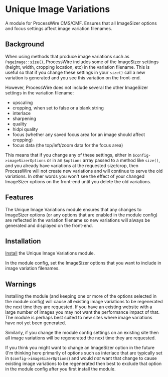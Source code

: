 # Unique Image Variations

A module for ProcessWire CMS/CMF. Ensures that all ImageSizer options and focus settings affect image variation filenames.

## Background

When using methods that produce image variations such as `Pageimage::size()`, ProcessWire includes some of the ImageSizer settings (height, width, cropping location, etc) in the variation filename. This is useful so that if you change these settings in your `size()` call a new variation is generated and you see this variation on the front-end.

However, ProcessWire does not include several the other ImageSizer settings in the variation filename:
* upscaling
* cropping, when set to false or a blank string
* interlace
* sharpening
* quality
* hidpi quality
* focus (whether any saved focus area for an image should affect cropping)
* focus data (the top/left/zoom data for the focus area)

This means that if you change any of these settings, either in `$config->imageSizerOptions` or in an `$options` array passed to a method like `size()`, and you already have variations at the requested size/crop, then ProcessWire will not create new variations and will continue to serve the old variations. In other words you won't see the effect of your changed ImageSizer options on the front-end until you delete the old variations.

## Features

The Unique Image Variations module ensures that any changes to ImageSizer options (or any options that are enabled in the module config) are reflected in the variation filename so new variations will always be generated and displayed on the front-end.

## Installation

[Install](http://modules.processwire.com/install-uninstall/) the Unique Image Variations module.

In the module config, set the ImageSizer options that you want to include in image variation filenames.

## Warnings

Installing the module (and keeping one or more of the options selected in the module config) will cause all existing image variations to be regenerated the next time they are requested. If you have an existing website with a large number of images you may not want the performance impact of that. The module is perhaps best suited to new sites  where image variations have not yet been generated.

Similarly, if you change the module config settings on an existing site then all image variations will be regenerated the next time they are requested.

If you think you might want to change an ImageSizer option in the future (I'm thinking here primarily of options such as interlace that are typically set in `$config->imageSizerOptions`) and would *not* want that change to cause existing image variations to be regenerated then best to exclude that option in the module config after you first install the module.
